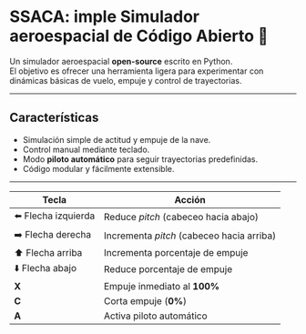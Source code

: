 # SSACA: imple Simulador aeroespacial de Código Abierto 🚀

Un simulador aeroespacial **open-source** escrito en Python.  
El objetivo es ofrecer una herramienta ligera para experimentar con dinámicas básicas de vuelo, empuje y control de trayectorias.

---

## Características
- Simulación simple de actitud y empuje de la nave.
- Control manual mediante teclado.
- Modo **piloto automático** para seguir trayectorias predefinidas.
- Código modular y fácilmente extensible.

---
| Tecla               | Acción                                    |
| ------------------- | ----------------------------------------- |
| ⬅️ Flecha izquierda | Reduce *pitch* (cabeceo hacia abajo)      |
| ➡️ Flecha derecha   | Incrementa *pitch* (cabeceo hacia arriba) |
| ⬆️ Flecha arriba    | Incrementa porcentaje de empuje           |
| ⬇️ Flecha abajo     | Reduce porcentaje de empuje               |
| **X**               | Empuje inmediato al **100%**              |
| **C**               | Corta empuje (**0%**)                     |
| **A**               | Activa piloto automático                  |




